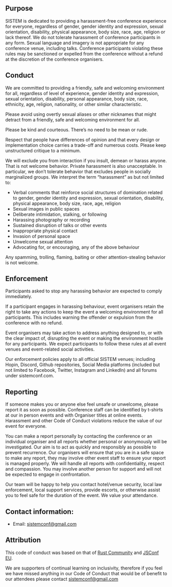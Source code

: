 ## Purpose 

SISTEM is dedicated to providing a harassment-free conference experience for everyone, regardless of gender, gender identity and expression, sexual orientation, disability, physical appearance, body size, race, age, religion or lack thereof. We do not tolerate harassment of conference participants in any form. Sexual language and imagery is not appropriate for any conference venue, including talks. Conference participants violating these rules may be sanctioned or expelled from the conference without a refund at the discretion of the conference organisers.

## Conduct 

We are committed to providing a friendly, safe and welcoming environment for all, regardless of level of experience, gender identity and expression, sexual orientation, disability, personal appearance, body size, race, ethnicity, age, religion, nationality, or other similar characteristic.

Please avoid using overtly sexual aliases or other nicknames that might detract from a friendly, safe and welcoming environment for all.

Please be kind and courteous. There’s no need to be mean or rude.

Respect that people have differences of opinion and that every design or implementation choice carries a trade-off and numerous costs. Please keep unstructured critique to a minimum. 

We will exclude you from interaction if you insult, demean or harass anyone. That is not welcome behavior. Private harassment is also unacceptable. In particular, we don’t tolerate behavior that excludes people in socially marginalized groups. We interpret the term “harassment” as but not limited to: 

- Verbal comments that reinforce social structures of domination related to gender, gender identity and expression, sexual orientation, disability, physical appearance, body size, race, age, religion
-   Sexual images in public spaces
- Deliberate intimidation, stalking, or following
- Harassing photography or recording
- Sustained disruption of talks or other events
- Inappropriate physical contact
- Invasion of personal space
- Unwelcome sexual attention
- Advocating for, or encouraging, any of the above behaviour

Any spamming, trolling, flaming, baiting or other attention-stealing behavior is not welcome.


## Enforcement 

Participants asked to stop any harassing behavior are expected to comply immediately.

If a participant engages in harassing behaviour, event organisers retain the right to take any actions to keep the event a welcoming environment for all participants. This includes warning the offender or expulsion from the conference with no refund.

Event organisers may take action to address anything designed to, or with the clear impact of, disrupting the event or making the environment hostile for any participants. We expect participants to follow these rules at all event venues and event-related social activities.

Our enforcement policies apply to all official SISTEM venues; including Hopin, Discord, Github repositories, Social Media platforms (included but not limited to Facebook, Twitter, Instagram and LinkedIn) and all forums under sistemconf.com.


## Reporting 

If someone makes you or anyone else feel unsafe or unwelcome, please report it as soon as possible. Conference staff can be identified by t-shirts at our in person events and with Organiser titles at online events. Harassment and other Code of Conduct violations reduce the value of our event for everyone. 

You can make a report personally by contacting the conference or an individual organiser and all reports whether personal or anonymously will be investigated. Our aim is to act as quickly and responsibly as possible to prevent recurrence. Our organisers will ensure that you are in a safe space to make any report, they may involve other event staff to ensure your report is managed properly. We will handle all reports with confidentiality, respect and compassion. You may involve another person for support and will not be expected to engage in confrontation. 

Our team will be happy to help you contact hotel/venue security, local law enforcement, local support services, provide escorts, or otherwise assist you to feel safe for the duration of the event. We value your attendance.


## Contact information: 

- Email: [sistemconf@gmail.com](mailto:sistemconf@gmail.com)

## Attribution

This code of conduct was based on that of [Rust Community](https://www.rust-lang.org/policies/code-of-conduct) and [JSConf EU](https://2019.jsconf.eu/code-of-conduct/). 

We are supporters of continual learning on inclusivity, therefore if you feel we have missed anything in our Code of Conduct that would be of benefit to our attendees please contact  [sistemconf@gmail.com](mailto:sistemconf@gmail.com)
